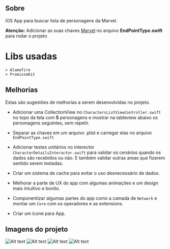 ## Sobre
<p> iOS App para buscar lista de personagens da Marvel.</p>

<p><b>Atenção:</b> Adicionar as suas chaves <a href="https://developer.marvel.com/documentation/authorization">Marvel</a> no arquivo <b>EndPointType.swift</b> para rodar o projeto</p>

# Libs usadas
    > Alamofire
    > PromisseKit

## Melhorias
<p>Estas são sugestões de melhorias a serem desenvolvidas no projeto.</p>

* Adicionar uma CollectionView no `CharactersListViewController.swift` no topo da tela com **5** personagens e mostrar na tableview abaixo os personagens seguintes, sem repetir.

* Separar as chaves em um arquivo .plist e carregar elas no arquivo `EndPointType.swift`

* Adicionar testes unitários no interector `CharacterDetailsInteractor.swift`  para validar os cenários quando os dados são recebidos ou não.  E também validar outras areas que fizerem sentido serem testadas.

* Criar um sistema de cache para evitar o uso desnecessário de dados.

* Melhorar a parte de UX do app com algumas animações e um design mais intuitivo e bonito.

* Componentizar algumas partes do app como a camada de `Network` e montar um  `Core` com os operadores e as extensions.

* Criar um ícone para App.


## Imagens do projeto

![Alt text](/preview/1.png?raw=true "Lista de personagens")
![Alt text](/preview/2.png?raw=true "Detalhes do personagem")
![Alt text](/preview/3.png?raw=true "Erro na busca dos personagens")
![Alt text](/preview/4.png?raw=true "Lista vazia")
